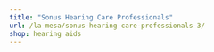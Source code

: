 ```yaml
---
title: "Sonus Hearing Care Professionals"
url: /la-mesa/sonus-hearing-care-professionals-3/
shop: hearing aids
---
```

